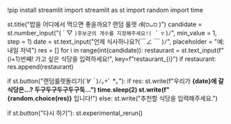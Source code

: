 !pip install streamlit 
import streamlit as st
import random 
import time

st.title("밥을 어디에서 먹으면 좋을까요? 랜덤 룰렛 ദി(⩌ᴗ⩌ )")
candidate = st.number_input("\( ´ ▽ ` )후보군의 개수를 지정해주세요!( ´ ▽ ` )ﾉ", min_value = 1, step = 1)
date = st.text_input("언제 식사하나요?(￣∠ ￣ )ﾉ", placeholder = "예: 내일 저녁") 
res = []
for i in range(int(candidate)):
  restaurant = st.text_input(f"{i+1}번째! 가고 싶은 식당을 입력하세요!", key=f"restaurant_{i}")
  if restaurant:
    res.append(restaurant)

if st.button("랜덤룰렛돌리기(*´∀｀*)ﾉ｡+ﾟ *｡"):
  if res:
    st.write(f"우리가 **{date}**에 갈 식당은...? 두구두구두구두구둑...")
    time.sleep(2)
    st.write(f"**{random.choice(res)}** 입니다!")
  else:
    st.write("추천할 식당을 입력해주세요.")

if st.button("다시 하기"):
  st.experimental_rerun()
